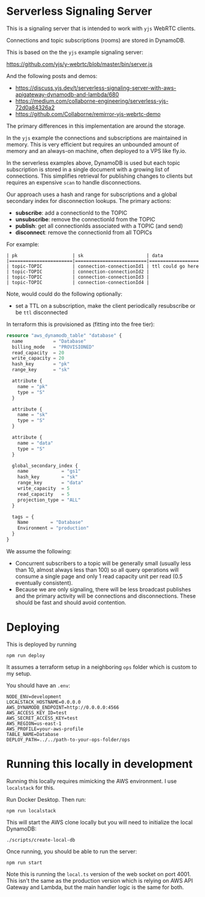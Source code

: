 # Serverless Signaling Server

This is a signaling server that is intended to work with `yjs` WebRTC clients.

Connections and topic subscriptions (rooms) are stored in DynamoDB.

This is based on the the `yjs` example signaling server:

https://github.com/yjs/y-webrtc/blob/master/bin/server.js

And the following posts and demos:

- https://discuss.yjs.dev/t/serverless-signaling-server-with-aws-apigateway-dynamodb-and-lambda/680
- https://medium.com/collaborne-engineering/serverless-yjs-72d0a84326a2
- https://github.com/Collaborne/remirror-yjs-webrtc-demo

The primary differences in this implementation are around the storage.

In the `yjs` example the connections and subscriptions are maintained in memory. This is very efficient but requires an unbounded amount of memory and an always-on machine, often deployed to a VPS like fly.io.

In the serverless examples above, DynamoDB is used but each topic subscription is stored in a single document with a growing list of connections. This simplifies retrieval for publishing changes to clients but requires an expensive `scan` to handle disconnections.

Our approach uses a hash and range for subscriptions and a global secondary index for disconnection lookups. The primary actions:

- **subscribe**: add a connectionId to the TOPIC
- **unsubscribe**: remove the connectionId from the TOPIC
- **publish**: get all connectionIds associated with a TOPIC (and send)
- **disconnect**: remove the connectionId from all TOPICs

For example:

```
| pk                    | sk                       | data
|=======================|==========================|==================
| topic-TOPIC           | connection-connectionId1 | ttl could go here
| topic-TOPIC           | connection-connectionId2 |
| topic-TOPIC           | connection-connectionId3 |
| topic-TOPIC           | connection-connectionId4 |
```

Note, would could do the following optionally:

- set a TTL on a subscription, make the client periodically resubscribe or be `ttl` disconnected

In terraform this is provisioned as (fitting into the free tier):

```tf
resource "aws_dynamodb_table" "database" {
  name           = "Database"
  billing_mode   = "PROVISIONED"
  read_capacity  = 20
  write_capacity = 20
  hash_key       = "pk"
  range_key      = "sk"

  attribute {
    name = "pk"
    type = "S"
  }

  attribute {
    name = "sk"
    type = "S"
  }

  attribute {
    name = "data"
    type = "S"
  }

  global_secondary_index {
    name            = "gs1"
    hash_key        = "sk"
    range_key       = "data"
    write_capacity  = 5
    read_capacity   = 5
    projection_type = "ALL"
  }

  tags = {
    Name        = "Database"
    Environment = "production"
  }
}
```

We assume the following:

- Concurrent subscribers to a topic will be generally small (usually less than 10, almost always less than 100) so all query operations will consume a single page and only 1 read capacity unit per read (0.5 eventually consistent).
- Because we are only signaling, there will be less broadcast publishes and the primary activity will be connections and disconnections. These should be fast and should avoid contention.


# Deploying

This is deployed by running

```
npm run deploy
```

It assumes a terraform setup in a neighboring `ops` folder which is custom to my setup.

You should have an `.env`:

```
NODE_ENV=development
LOCALSTACK_HOSTNAME=0.0.0.0
AWS_DYNAMODB_ENDPOINT=http://0.0.0.0:4566
AWS_ACCESS_KEY_ID=test
AWS_SECRET_ACCESS_KEY=test
AWS_REGION=us-east-1
AWS_PROFILE=your-aws-profile
TABLE_NAME=Database
DEPLOY_PATH=../../path-to-your-ops-folder/ops
```

# Running this locally in development

Running this locally requires mimicking the AWS environment. I use `localstack` for this.

Run Docker Desktop. Then run:

```
npm run localstack
```

This will start the AWS clone locally but you will need to initialize the local DynamoDB:

```
./scripts/create-local-db
```

Once running, you should be able to run the server:

```
npm run start
```

Note this is running the `local.ts` version of the web socket on port 4001. This isn't the same as the production version which is relying on AWS API Gateway and Lambda, but the main handler logic is the same for both.